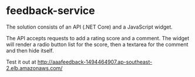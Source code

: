 # feedback-service
The solution consists of an API (.NET Core) and a JavaScript widget.

The API accepts requests to add a rating score and a comment. The widget will render a radio button list for the score, then a textarea for the comment and then hide itself.

Test it out at http://aaafeedback-1494464907.ap-southeast-2.elb.amazonaws.com/

